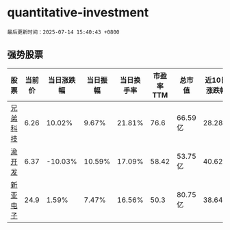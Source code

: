 # quantitative-investment

`最后更新时间：2025-07-14 15:40:43 +0800`

## 强势股票

|股票|当前价|当日涨跌幅|当日振幅|当日换手率|市盈率TTM|总市值|近10日涨跌幅|
|----|----|----|----|----|----|----|----|
|[兄弟科技](https://xueqiu.com/S/SZ002562)|6.26|10.02%|9.67%|21.81%|76.6|66.59亿|28.28%|
|[渝开发](https://xueqiu.com/S/SZ000514)|6.37|-10.03%|10.59%|17.09%|58.42|53.75亿|40.62%|
|[新亚电子](https://xueqiu.com/S/SH605277)|24.9|1.59%|7.47%|16.56%|50.3|80.75亿|38.64%|
